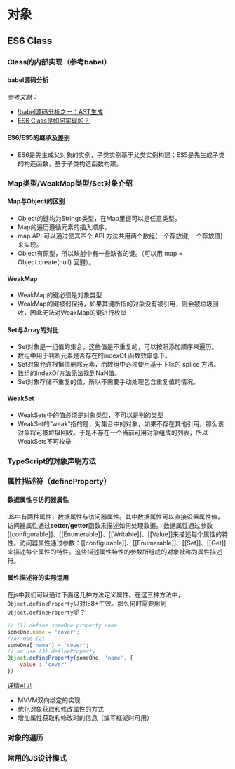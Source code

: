 # 对象
## ES6 Class
### Class的内部实现（参考babel）
#### babel源码分析



*参考文献：*
- [!babel源码分析之一：AST生成](https://segmentfault.com/a/1190000019019014)
- [ES6 Class是如何实现的？](https://juejin.im/post/5b0abc85f265da0dbd7a648a)
#### ES6/ES5的继承及差别
- ES6是先生成父对象的实例，子类实例基于父类实例构建；ES5是先生成子类的构造函数，基于子类构造函数构建。







### Map类型/WeakMap类型/Set对象介绍
#### Map与Object的区别
- Object的键均为Strings类型，在Map里键可以是任意类型。
- Map的遍历遵循元素的插入顺序。
- map API 可以通过使其四个 API 方法共用两个数组(一个存放键,一个存放值)来实现。
- Object有原型，所以映射中有一些缺省的键。（可以用 map = Object.create(null) 回避）。
####  WeakMap
- WeakMap的键必须是对象类型
- WeakMap的键被弱保持，如果其键所指的对象没有被引用，则会被垃圾回收，因此无法对WeakMap的键进行枚举
#### Set与Array的对比
- Set对象是一组值的集合，这些值是不重复的，可以按照添加顺序来遍历。
- 数组中用于判断元素是否存在的indexOf 函数效率低下。
- Set对象允许根据值删除元素，而数组中必须使用基于下标的 splice 方法。
- 数组的indexOf方法无法找到NaN值。
- Set对象存储不重复的值，所以不需要手动处理包含重复值的情况。
#### WeakSet
- WeakSets中的值必须是对象类型，不可以是别的类型
- WeakSet的“weak”指的是，对集合中的对象，如果不存在其他引用，那么该对象将可被垃圾回收。于是不存在一个当前可用对象组成的列表，所以WeakSets不可枚举

### TypeScript的对象声明方法
### 属性描述符（defineProperty）
#### 数据属性与访问器属性
JS中有两种属性，数据属性与访问器属性。其中数据属性可以直接设置属性值，访问器属性通过**setter/getter**函数来描述如何处理数据。
数据属性通过参数[[configurable]]、[[Enumerable]]、[[Writable]]、[[Value]]来描述每个属性的特性。访问器属性通过参数：[[configurable]]、[[Enumerable]]、[[Set]]、[[Get]]来描述每个属性的特性。这些描述属性特性的参数所组成的对象被称为属性描述符。

#### 属性描述符的实际运用
在js中我们可以通过下面这几种方法定义属性。在这三种方法中，`Object.defineProperty`只对IE8+生效。那么何时需要用到`Object.defineProperty`呢？
``` javascript
// (1) define someOne property name
someOne.name = 'cover';
//or use (2) 
someOne['name'] = 'cover';
// or use (3) defineProperty
Object.defineProperty(someOne, 'name', {
    value : 'cover'
})
```
[详情可见](https://imweb.io/topic/56d40adc0848801a4ba198ce)
- MVVM双向绑定的实现
- 优化对象获取和修改属性的方式
- 增加属性获取和修改时的信息（编写框架时可用）

### 对象的遍历
### 常用的JS设计模式

